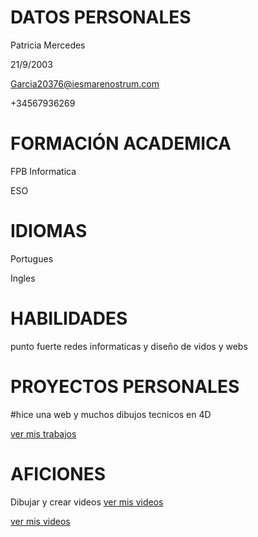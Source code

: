 # DATOS PERSONALES
 Patricia Mercedes
 
 21/9/2003
 
 Garcia20376@iesmarenostrum.com
 
 +34567936269

# FORMACIÓN ACADEMICA 
 FPB Informatica 
 
 ESO

# IDIOMAS
Portugues  

Ingles

# HABILIDADES 
punto fuerte redes informaticas y diseño de vidos y webs 

# PROYECTOS PERSONALES
#hice una web y muchos dibujos tecnicos en 4D

[ver mis trabajos](./trabajos.md)

# AFICIONES
Dibujar y crear videos
[ver mis videos](./videos.md)


[ver mis videos](./fotos.md)
